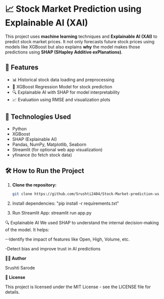 # 📈 Stock Market Prediction using Explainable AI (XAI)

This project uses **machine learning** techniques and **Explainable AI (XAI)** to predict stock market prices. It not only forecasts future stock prices using models like XGBoost but also explains **why** the model makes those predictions using **SHAP (SHapley Additive exPlanations)**.

## 🚀 Features

- 📊 Historical stock data loading and preprocessing
- 🤖 XGBoost Regression Model for stock prediction
- 🔍 Explainable AI with SHAP for model interpretability
- 📈 Evaluation using RMSE and visualization plots

## 🧪 Technologies Used

- Python
- XGBoost
- SHAP (Explainable AI)
- Pandas, NumPy, Matplotlib, Seaborn
- Streamlit (for optional web app visualization)
- yfinance (to fetch stock data)


## 🛠️ How to Run the Project

1. **Clone the repository:**
   ```bash
   git clone https://github.com/Srushti2404/Stock-Market-prediction-using-Explainable-AI.git


2. Install dependencies:
   "pip install -r requirements.txt"


4. Run Streamlit App:
 streamlit run app.py


🔍 Explainable AI
We used SHAP to understand the internal decision-making of the model. It helps:

--Identify the impact of features like Open, High, Volume, etc.

-Detect bias and improve trust in AI predictions



**🧑‍💻 Author**

Srushti Sarode


**📜 License**

This project is licensed under the MIT License - see the LICENSE file for details.



